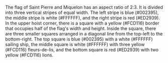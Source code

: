 The flag of Saint Pierre and Miquelon has an aspect ratio of 2:3. It is divided into three vertical stripes of equal width. The left stripe is blue (#002395), the middle stripe is white (#FFFFFF), and the right stripe is red (#ED2939). In the upper hoist corner, there is a square with a yellow (#FCD116) border that occupies half of the flag's width and height. Inside the square, there are three smaller squares arranged in a diagonal line from the top-left to the bottom-right. The top square is blue (#002395) with a white (#FFFFFF) sailing ship, the middle square is white (#FFFFFF) with three yellow (#FCD116) fleurs-de-lis, and the bottom square is red (#ED2939) with two yellow (#FCD116) lions.